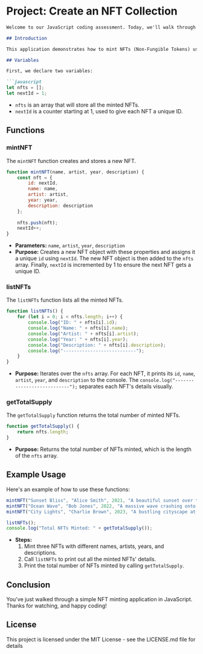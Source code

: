 # Project: Create an NFT Collection
```markdown
Welcome to our JavaScript coding assessment. Today, we'll walk through a simple NFT minting application.

## Introduction

This application demonstrates how to mint NFTs (Non-Fungible Tokens) using JavaScript. It includes functions for minting NFTs, listing all minted NFTs, and getting the total supply of minted NFTs.

## Variables

First, we declare two variables:

```javascript
let nfts = [];
let nextId = 1;
```

- `nfts` is an array that will store all the minted NFTs.
- `nextId` is a counter starting at 1, used to give each NFT a unique ID.

## Functions

### mintNFT

The `mintNFT` function creates and stores a new NFT.

```javascript
function mintNFT(name, artist, year, description) {
    const nft = {
        id: nextId,
        name: name,
        artist: artist,
        year: year,
        description: description
    };
    
    nfts.push(nft);
    nextId++;
}
```

- **Parameters:** `name`, `artist`, `year`, `description`
- **Purpose:** Creates a new NFT object with these properties and assigns it a unique `id` using `nextId`. The new NFT object is then added to the `nfts` array. Finally, `nextId` is incremented by 1 to ensure the next NFT gets a unique ID.

### listNFTs

The `listNFTs` function lists all the minted NFTs.

```javascript
function listNFTs() {
    for (let i = 0; i < nfts.length; i++) {
        console.log("ID: " + nfts[i].id);
        console.log("Name: " + nfts[i].name);
        console.log("Artist: " + nfts[i].artist);
        console.log("Year: " + nfts[i].year);
        console.log("Description: " + nfts[i].description);
        console.log("---------------------------");
    }
}
```

- **Purpose:** Iterates over the `nfts` array. For each NFT, it prints its `id`, `name`, `artist`, `year`, and `description` to the console. The `console.log("---------------------------");` separates each NFT's details visually.

### getTotalSupply

The `getTotalSupply` function returns the total number of minted NFTs.

```javascript
function getTotalSupply() {
    return nfts.length;
}
```

- **Purpose:** Returns the total number of NFTs minted, which is the length of the `nfts` array.

## Example Usage

Here's an example of how to use these functions:

```javascript
mintNFT("Sunset Bliss", "Alice Smith", 2021, "A beautiful sunset over the mountains.");
mintNFT("Ocean Wave", "Bob Jones", 2022, "A massive wave crashing onto the shore.");
mintNFT("City Lights", "Charlie Brown", 2023, "A bustling cityscape at night.");

listNFTs();
console.log("Total NFTs Minted: " + getTotalSupply());
```

- **Steps:**
  1. Mint three NFTs with different names, artists, years, and descriptions.
  2. Call `listNFTs` to print out all the minted NFTs' details.
  3. Print the total number of NFTs minted by calling `getTotalSupply`.

## Conclusion

You've just walked through a simple NFT minting application in JavaScript. Thanks for watching, and happy coding! 

## License

This project is licensed under the MIT License - see the LICENSE.md file for details
```




